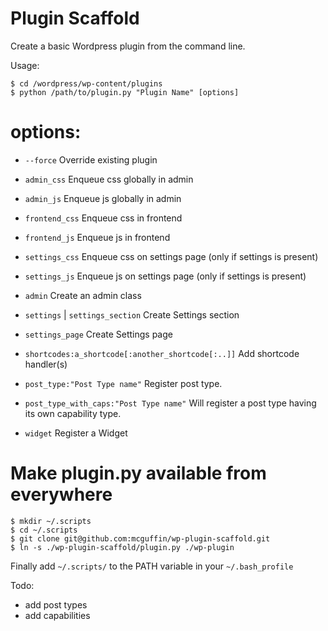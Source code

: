 Plugin Scaffold
===============

Create a basic Wordpress plugin from the command line.

Usage:
```
$ cd /wordpress/wp-content/plugins
$ python /path/to/plugin.py "Plugin Name" [options]
```
# options: #
- `--force`         Override existing plugin
- `admin_css`       Enqueue css globally in admin
- `admin_js`        Enqueue js globally in admin
- `frontend_css`    Enqueue css in frontend
- `frontend_js`     Enqueue js in frontend
- `settings_css`    Enqueue css on settings page (only if settings is present)
- `settings_js`     Enqueue js on settings page (only if settings is present)
- `admin` 			Create an admin class
- `settings` | `settings_section` Create Settings section
- `settings_page`	Create Settings page
- `shortcodes:a_shortcode[:another_shortcode[:..]]` Add shortcode handler(s)
- `post_type:"Post Type name"` Register post type.
- `post_type_with_caps:"Post Type name"` Will register a post type having its own capability type.

- `widget`			Register a Widget

# Make plugin.py available from everywhere #
```
$ mkdir ~/.scripts
$ cd ~/.scripts
$ git clone git@github.com:mcguffin/wp-plugin-scaffold.git
$ ln -s ./wp-plugin-scaffold/plugin.py ./wp-plugin
```
Finally add `~/.scripts/` to the PATH variable in your `~/.bash_profile`

Todo:
- add post types
- add capabilities